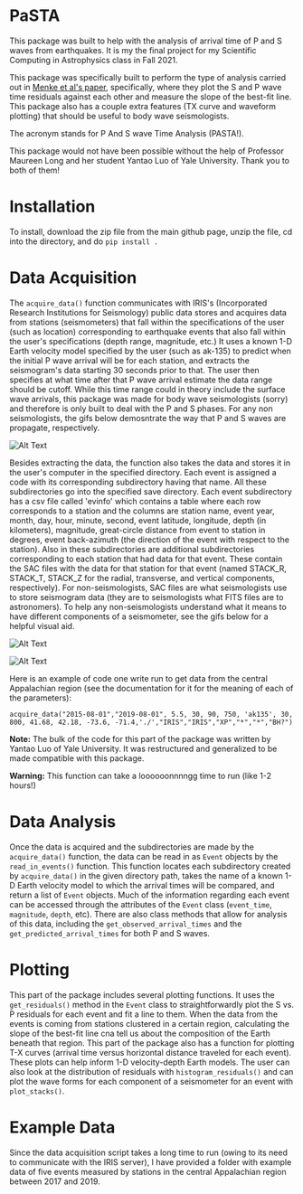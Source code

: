 # PaSTA
This package was built to help with the analysis of arrival time of P and S waves from earthquakes. It is my the final project for my Scientific Computing in Astrophysics class in Fall 2021.

This package was specifically built to perform the type of analysis carried out in [Menke et al's paper](https://agupubs.onlinelibrary.wiley.com/doi/full/10.1002/2016GL070918), specifically, where they plot the S and P wave time residuals against each other and measure the slope of the best-fit line. This package also has a couple extra features (TX curve and waveform plotting) that should be useful to body wave seismologists.

The acronym stands for P And S wave Time Analysis (PASTA!).

This package would not have been possible without the help of Professor Maureen Long and her student Yantao Luo of Yale University. Thank you to both of them!


# Installation
To install, download the zip file from the main github page, unzip the file, cd into the directory, and do `pip install .`

# Data Acquisition
The `acquire_data()` function communicates with IRIS's (Incorporated Research Institutions for Seismology) public data stores and acquires data from stations (seismometers) that fall within the specifications of the user (such as location) corresponding to earthquake events that also fall within the user's specifications (depth range, magnitude, etc.) It uses a known 1-D Earth velocity model specified by the user (such as ak-135) to predict when the initial P wave arrival will be for each station, and extracts the seismogram's data starting 30 seconds prior to that. The user then specifies at what time after that P wave arrival estimate the data range should be cutoff. While this time range could in theory include the surface wave arrivals, this package was made for body wave seismologists (sorry) and therefore is only built to deal with the P and S phases. For any non seismologists, the gifs below demosntrate the way that P and S waves are propagate, respectively.

![Alt Text](https://i.stack.imgur.com/wji2Z.gif)

Besides extracting the data, the function also takes the data and stores it in the user's computer in the specified directory. Each event is assigned a code with its corresponding subdirectory having that name. All these subdirectories go into the specified save directory. Each event subdirectory has a csv file called 'evinfo' which contains a table where each row corresponds to a station and the columns are station name, event year, month, day, hour, minute, second, event latitude, longitude, depth (in kilometers), magnitude, great-circle distance from event to station in degrees, event back-azimuth (the direction of the event with respect to the station). Also in these subdirectories are  additional subdirectories corresponding to each station that had data for that event. These contain the SAC files with the data for that station for that event (named STACK_R, STACK_T, STACK_Z for the radial, transverse, and vertical components, respectively). For non-seismologists, SAC files are what seismologists use to store seismogram data (they are to seismologists what FITS files are to astronomers). To help any non-seismologists understand what it means to have different components of a seismometer, see the gifs below for a helpful visual aid.

![Alt Text](https://opengeology.org/textbook/wp-content/uploads/2018/07/09.5-seismograph_vert.gif)


![Alt Text](https://i.makeagif.com/media/12-16-2015/e81Yff.gif)


Here is an example of code one write run to get data from the central Appalachian region (see the documentation for it for the meaning of each of the parameters):

```
acquire_data("2015-08-01","2019-08-01", 5.5, 30, 90, 750, 'ak135', 30, 800, 41.68, 42.18, -73.6, -71.4,'./',"IRIS","IRIS","XP","*","*","BH?")
```

**Note:** The bulk of the code for this part of the package was written by Yantao Luo of Yale University. It was restructured and generalized to be made compatible with this package.


**Warning:** This function can take a loooooonnnngg time to run (like 1-2 hours!)

# Data Analysis
Once the data is acquired and the subdirectories are made by the `acquire_data()` function, the data can be read in as `Event` objects by the `read_in_events()` function. This function locates each subdirectory created by `acquire_data()` in the given directory path, takes the name of a known 1-D Earth velocity model to which the arrival times will be compared, and return a list of `Event` objects. Much of the information regarding each event can be accessed through the attributes of the `Event` class (`event_time`, `magnitude`, `depth`, etc). There are also class methods that allow for analysis of this data, including the `get_observed_arrival_times` and the `get_predicted_arrival_times` for both P and S waves. 


# Plotting
This part of the package includes several plotting functions. It uses the `get_residuals()` method in the `Event` class to straightforwardly plot the S vs. P residuals for each event and fit a line to them. When the data from the events is coming from stations clustered in a certain region, calculating the slope of the best-fit line cna tell us about the composition of the Earth beneath that region. This part of the package also has a function for plotting T-X curves (arrival time versus horizontal distance traveled for each event). These plots can help inform 1-D velocity-depth Earth models. The user can also look at the distribution of residuals with `histogram_residuals()` and can plot the wave forms for each component of a seismometer for an event with `plot_stacks()`.




# Example Data
Since the data acquisition script takes a long time to run (owing to its need to communicate with the IRIS server), I have provided a folder with example data of five events measured by stations in the central Appalachian region between 2017 and 2019.
